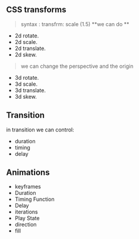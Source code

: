 ## CSS transforms
> syntax :  transfrm: scale (1.5)
**we can do **
- 2d rotate.
- 2d scale.
- 2d translate.
- 2d skew.
> we can change the perspective and the origin
- 3d rotate.
- 3d scale.
- 3d translate.
- 3d skew.

## Transition 
in transition we can control:
- duration
- timing
- delay

## Animations
- keyframes
- Duration
- Timing Function 
- Delay
- iterations
- Play State
- direction
- fill

